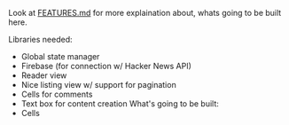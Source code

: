 Look at [FEATURES.md](./FEATURES.md) for more explaination about, whats going to be built here.

Libraries needed:
  - Global state manager
  - Firebase (for connection w/ Hacker News API)
  - Reader view
  - Nice listing view w/ support for pagination
  - Cells for comments
  - Text box for content creation
What's going to be built:
  - Cells